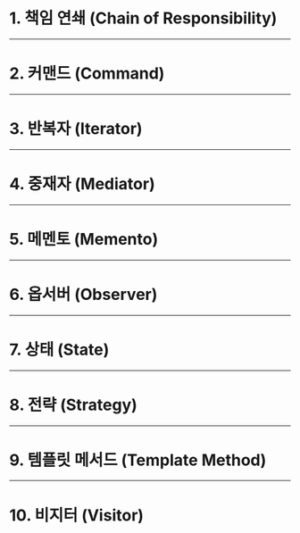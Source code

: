 # 1. 책임 연쇄 (Chain of Responsibility)



---

# 2. 커맨드 (Command)



---

# 3. 반복자 (Iterator)



---

# 4. 중재자 (Mediator)



---

# 5. 메멘토 (Memento)



---

# 6. 옵서버 (Observer)



---

# 7. 상태 (State)



---

# 8. 전략 (Strategy)



---

# 9. 템플릿 메서드 (Template Method)



---

# 10. 비지터 (Visitor)
